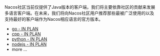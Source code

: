  Nacos社区当前仅提供了Java版本的客户端，我们将主要依靠社区的贡献来发展多语言客户端。在未来，我们将向Nacos社区用户推荐那些最被广泛使用的以及支持最好的客户端作为Nacos相应语言的官方版本。

* [go - IN PLAN](TO_LINK)
* [cpp - IN PLAN](TO_LINK)
* [python - IN PLAN](TO_LINK)
* [nodejs - IN PLAN](TO_LINK)
* more ...